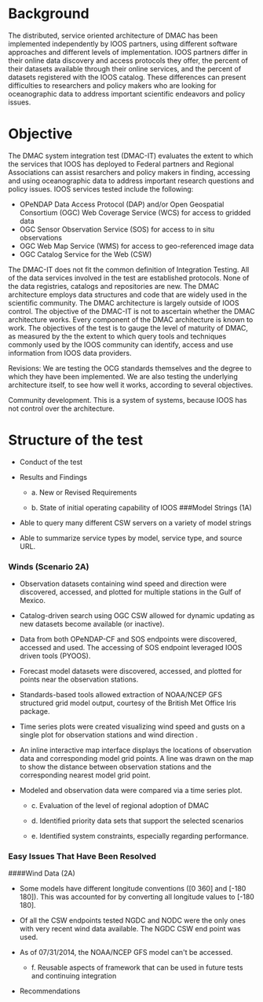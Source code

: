 # Background
The distributed, service oriented architecture of DMAC has been implemented independently by IOOS partners, using different software approaches and different levels of implementation.  IOOS partners differ in their online data discovery and access protocols they offer, the percent of their datasets available through their online services, and the percent of datasets registered with the IOOS catalog.  These differences can present difficulties to researchers and policy makers who are looking for oceanographic data to address important scientific endeavors and policy issues.

# Objective

The DMAC system integration test (DMAC-IT) evaluates the extent to which the services that IOOS has deployed  to Federal partners and Regional Associations can assist resarchers and policy makers in finding, accessing and using oceanographic data to address important research questions and policy issues.  IOOS services tested include the following:

* OPeNDAP Data Access Protocol (DAP) and/or Open Geospatial Consortium (OGC) Web Coverage Service (WCS) for access to gridded data
* OGC Sensor Observation Service (SOS) for access to in situ observations
* OGC Web Map Service (WMS) for access to geo-referenced image data
* OGC Catalog Service for the Web (CSW)

The DMAC-IT does not fit the common definition of Integration Testing.  All of the data services involved in the test are established protocols. None of the data registries, catalogs and repositories are new.  The DMAC architecture employs data structures and code that are widely used in the scientific community. The DMAC architecture is largely outside of IOOS control.  The objective of the DMAC-IT is not to ascertain whether the DMAC architecture works.  Every component of the DMAC architecture is known to work.  The objectives of the test is to gauge the level of maturity of DMAC, as measured by the the extent to which query tools and techniques commonly used by the IOOS community can identify, access and use information from IOOS data providers.

Revisions: We are testing the OCG standards themselves and the degree to which they have been implemented.  We are also testing the underlying architecture itself, to see how well it works, according to several objectives.

Community development.  This is a system of systems, because IOOS has not control over the architecture.


# Structure of the test

* Conduct of the test

* Results and Findings

  * a. New or Revised Requirements

  * b. State of initial operating capability of IOOS
###Model Strings (1A)
* Able to query many different CSW servers on a variety of model strings
* Able to summarize service types by model, service type, and source URL.
### Winds (Scenario 2A)
* Observation datasets containing wind speed and direction were discovered, accessed, and plotted for multiple stations in the Gulf of Mexico.
* Catalog-driven search using OGC CSW allowed for dynamic updating as new datasets become available (or inactive).
* Data from both OPeNDAP-CF and SOS endpoints were discovered, accessed and used. The accessing of SOS endpoint leveraged IOOS driven tools (PYOOS).
* Forecast model datasets were discovered, accessed, and plotted for points near the observation stations.
* Standards-based tools allowed extraction of NOAA/NCEP GFS structured grid model output, courtesy of the British Met Office Iris package.
* Time series plots were created visualizing wind speed and gusts on a single plot for observation stations  and wind direction .
* An inline interactive map interface displays the locations of observation data and corresponding model grid points. A line was drawn on the map to show the distance between observation stations and the corresponding nearest model grid point.
* Modeled and observation data were compared via a time series plot.

  * c. Evaluation of  the level of regional adoption of DMAC

  * d. Identified priority data sets that support the selected scenarios

  * e. Identified system constraints, especially regarding performance.
### Easy Issues That Have Been Resolved

####Wind Data (2A)
* Some models have different longitude conventions ([0 360] and [-180 180]). This was accounted for by converting all longitude values to [-180 180].
* Of all the CSW endpoints tested NGDC and NODC were the only ones with very recent wind data available. The NGDC CSW end point was used.
* As of 07/31/2014, the NOAA/NCEP GFS model can't be accessed.

  * f. Reusable aspects of framework that can be used in future tests and continuing integration

* Recommendations